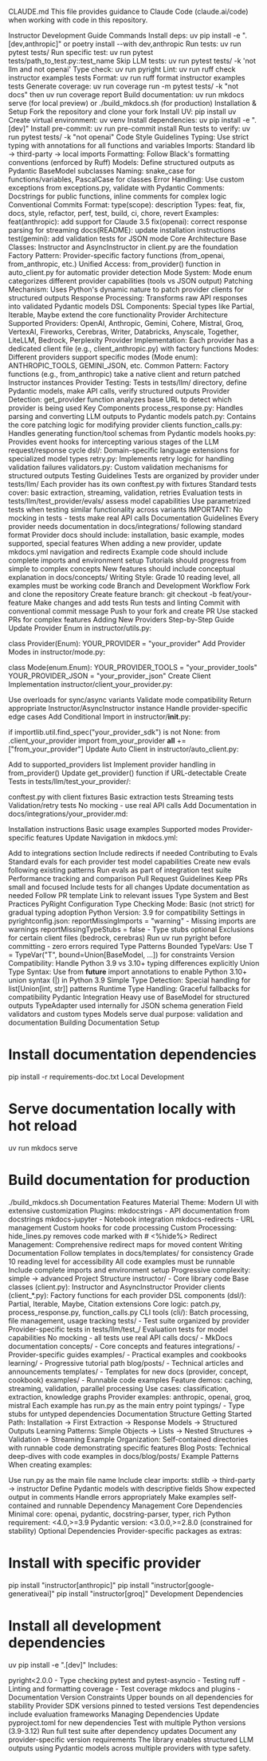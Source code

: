 CLAUDE.md
This file provides guidance to Claude Code (claude.ai/code) when working with code in this repository.

Instructor Development Guide
Commands
Install deps: uv pip install -e ".[dev,anthropic]" or poetry install --with dev,anthropic
Run tests: uv run pytest tests/
Run specific test: uv run pytest tests/path_to_test.py::test_name
Skip LLM tests: uv run pytest tests/ -k 'not llm and not openai'
Type check: uv run pyright
Lint: uv run ruff check instructor examples tests
Format: uv run ruff format instructor examples tests
Generate coverage: uv run coverage run -m pytest tests/ -k "not docs" then uv run coverage report
Build documentation: uv run mkdocs serve (for local preview) or ./build_mkdocs.sh (for production)
Installation & Setup
Fork the repository and clone your fork
Install UV: pip install uv
Create virtual environment: uv venv
Install dependencies: uv pip install -e ".[dev]"
Install pre-commit: uv run pre-commit install
Run tests to verify: uv run pytest tests/ -k "not openai"
Code Style Guidelines
Typing: Use strict typing with annotations for all functions and variables
Imports: Standard lib → third-party → local imports
Formatting: Follow Black's formatting conventions (enforced by Ruff)
Models: Define structured outputs as Pydantic BaseModel subclasses
Naming: snake_case for functions/variables, PascalCase for classes
Error Handling: Use custom exceptions from exceptions.py, validate with Pydantic
Comments: Docstrings for public functions, inline comments for complex logic
Conventional Commits
Format: type(scope): description
Types: feat, fix, docs, style, refactor, perf, test, build, ci, chore, revert
Examples:
feat(anthropic): add support for Claude 3.5
fix(openai): correct response parsing for streaming
docs(README): update installation instructions
test(gemini): add validation tests for JSON mode
Core Architecture
Base Classes: Instructor and AsyncInstructor in client.py are the foundation
Factory Pattern: Provider-specific factory functions (from_openai, from_anthropic, etc.)
Unified Access: from_provider() function in auto_client.py for automatic provider detection
Mode System: Mode enum categorizes different provider capabilities (tools vs JSON output)
Patching Mechanism: Uses Python's dynamic nature to patch provider clients for structured outputs
Response Processing: Transforms raw API responses into validated Pydantic models
DSL Components: Special types like Partial, Iterable, Maybe extend the core functionality
Provider Architecture
Supported Providers: OpenAI, Anthropic, Gemini, Cohere, Mistral, Groq, VertexAI, Fireworks, Cerebras, Writer, Databricks, Anyscale, Together, LiteLLM, Bedrock, Perplexity
Provider Implementation: Each provider has a dedicated client file (e.g., client_anthropic.py) with factory functions
Modes: Different providers support specific modes (Mode enum): ANTHROPIC_TOOLS, GEMINI_JSON, etc.
Common Pattern: Factory functions (e.g., from_anthropic) take a native client and return patched Instructor instances
Provider Testing: Tests in tests/llm/ directory, define Pydantic models, make API calls, verify structured outputs
Provider Detection: get_provider function analyzes base URL to detect which provider is being used
Key Components
process_response.py: Handles parsing and converting LLM outputs to Pydantic models
patch.py: Contains the core patching logic for modifying provider clients
function_calls.py: Handles generating function/tool schemas from Pydantic models
hooks.py: Provides event hooks for intercepting various stages of the LLM request/response cycle
dsl/: Domain-specific language extensions for specialized model types
retry.py: Implements retry logic for handling validation failures
validators.py: Custom validation mechanisms for structured outputs
Testing Guidelines
Tests are organized by provider under tests/llm/
Each provider has its own conftest.py with fixtures
Standard tests cover: basic extraction, streaming, validation, retries
Evaluation tests in tests/llm/test_provider/evals/ assess model capabilities
Use parametrized tests when testing similar functionality across variants
IMPORTANT: No mocking in tests - tests make real API calls
Documentation Guidelines
Every provider needs documentation in docs/integrations/ following standard format
Provider docs should include: installation, basic example, modes supported, special features
When adding a new provider, update mkdocs.yml navigation and redirects
Example code should include complete imports and environment setup
Tutorials should progress from simple to complex concepts
New features should include conceptual explanation in docs/concepts/
Writing Style: Grade 10 reading level, all examples must be working code
Branch and Development Workflow
Fork and clone the repository
Create feature branch: git checkout -b feat/your-feature
Make changes and add tests
Run tests and linting
Commit with conventional commit message
Push to your fork and create PR
Use stacked PRs for complex features
Adding New Providers
Step-by-Step Guide
Update Provider Enum in instructor/utils.py:

class Provider(Enum):
    YOUR_PROVIDER = "your_provider"
Add Provider Modes in instructor/mode.py:

class Mode(enum.Enum):
    YOUR_PROVIDER_TOOLS = "your_provider_tools"
    YOUR_PROVIDER_JSON = "your_provider_json"
Create Client Implementation instructor/client_your_provider.py:

Use overloads for sync/async variants
Validate mode compatibility
Return appropriate Instructor/AsyncInstructor instance
Handle provider-specific edge cases
Add Conditional Import in instructor/__init__.py:

if importlib.util.find_spec("your_provider_sdk") is not None:
    from .client_your_provider import from_your_provider
    __all__ += ["from_your_provider"]
Update Auto Client in instructor/auto_client.py:

Add to supported_providers list
Implement provider handling in from_provider()
Update get_provider() function if URL-detectable
Create Tests in tests/llm/test_your_provider/:

conftest.py with client fixtures
Basic extraction tests
Streaming tests
Validation/retry tests
No mocking - use real API calls
Add Documentation in docs/integrations/your_provider.md:

Installation instructions
Basic usage examples
Supported modes
Provider-specific features
Update Navigation in mkdocs.yml:

Add to integrations section
Include redirects if needed
Contributing to Evals
Standard evals for each provider test model capabilities
Create new evals following existing patterns
Run evals as part of integration test suite
Performance tracking and comparison
Pull Request Guidelines
Keep PRs small and focused
Include tests for all changes
Update documentation as needed
Follow PR template
Link to relevant issues
Type System and Best Practices
PyRight Configuration
Type Checking Mode: Basic (not strict) for gradual typing adoption
Python Version: 3.9 for compatibility
Settings in pyrightconfig.json:
reportMissingImports = "warning" - Missing imports are warnings
reportMissingTypeStubs = false - Type stubs optional
Exclusions for certain client files (bedrock, cerebras)
Run uv run pyright before committing - zero errors required
Type Patterns
Bounded TypeVars: Use T = TypeVar("T", bound=Union[BaseModel, ...]) for constraints
Version Compatibility: Handle Python 3.9 vs 3.10+ typing differences explicitly
Union Type Syntax: Use from __future__ import annotations to enable Python 3.10+ union syntax (|) in Python 3.9
Simple Type Detection: Special handling for list[Union[int, str]] patterns
Runtime Type Handling: Graceful fallbacks for compatibility
Pydantic Integration
Heavy use of BaseModel for structured outputs
TypeAdapter used internally for JSON schema generation
Field validators and custom types
Models serve dual purpose: validation and documentation
Building Documentation
Setup
# Install documentation dependencies
pip install -r requirements-doc.txt
Local Development
# Serve documentation locally with hot reload
uv run mkdocs serve

# Build documentation for production
./build_mkdocs.sh
Documentation Features
Material Theme: Modern UI with extensive customization
Plugins:
mkdocstrings - API documentation from docstrings
mkdocs-jupyter - Notebook integration
mkdocs-redirects - URL management
Custom hooks for code processing
Custom Processing: hide_lines.py removes code marked with # <%hide%>
Redirect Management: Comprehensive redirect maps for moved content
Writing Documentation
Follow templates in docs/templates/ for consistency
Grade 10 reading level for accessibility
All code examples must be runnable
Include complete imports and environment setup
Progressive complexity: simple → advanced
Project Structure
instructor/ - Core library code
Base classes (client.py): Instructor and AsyncInstructor
Provider clients (client_*.py): Factory functions for each provider
DSL components (dsl/): Partial, Iterable, Maybe, Citation extensions
Core logic: patch.py, process_response.py, function_calls.py
CLI tools (cli/): Batch processing, file management, usage tracking
tests/ - Test suite organized by provider
Provider-specific tests in tests/llm/test_<provider>/
Evaluation tests for model capabilities
No mocking - all tests use real API calls
docs/ - MkDocs documentation
concepts/ - Core concepts and features
integrations/ - Provider-specific guides
examples/ - Practical examples and cookbooks
learning/ - Progressive tutorial path
blog/posts/ - Technical articles and announcements
templates/ - Templates for new docs (provider, concept, cookbook)
examples/ - Runnable code examples
Feature demos: caching, streaming, validation, parallel processing
Use cases: classification, extraction, knowledge graphs
Provider examples: anthropic, openai, groq, mistral
Each example has run.py as the main entry point
typings/ - Type stubs for untyped dependencies
Documentation Structure
Getting Started Path: Installation → First Extraction → Response Models → Structured Outputs
Learning Patterns: Simple Objects → Lists → Nested Structures → Validation → Streaming
Example Organization: Self-contained directories with runnable code demonstrating specific features
Blog Posts: Technical deep-dives with code examples in docs/blog/posts/
Example Patterns
When creating examples:

Use run.py as the main file name
Include clear imports: stdlib → third-party → instructor
Define Pydantic models with descriptive fields
Show expected output in comments
Handle errors appropriately
Make examples self-contained and runnable
Dependency Management
Core Dependencies
Minimal core: openai, pydantic, docstring-parser, typer, rich
Python requirement: <4.0,>=3.9
Pydantic version: <3.0.0,>=2.8.0 (constrained for stability)
Optional Dependencies
Provider-specific packages as extras:

# Install with specific provider
pip install "instructor[anthropic]"
pip install "instructor[google-generativeai]"
pip install "instructor[groq]"
Development Dependencies
# Install all development dependencies
uv pip install -e ".[dev]"
Includes:

pyright<2.0.0 - Type checking
pytest and pytest-asyncio - Testing
ruff - Linting and formatting
coverage - Test coverage
mkdocs and plugins - Documentation
Version Constraints
Upper bounds on all dependencies for stability
Provider SDK versions pinned to tested versions
Test dependencies include evaluation frameworks
Managing Dependencies
Update pyproject.toml for new dependencies
Test with multiple Python versions (3.9-3.12)
Run full test suite after dependency updates
Document any provider-specific version requirements
The library enables structured LLM outputs using Pydantic models across multiple providers with type safety.